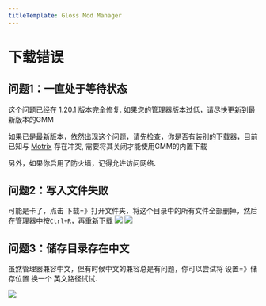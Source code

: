```yaml
---
titleTemplate: Gloss Mod Manager
---
```


# 下载错误

## 问题1：一直处于等待状态
这个问题已经在 1.20.1 版本完全修复. 
如果您的管理器版本过低，请尽快[更新](https://github.com/GlossMod/Gloss-Mod-Manager-info/releases)到最新版本的GMM

如果已是最新版本，依然出现这个问题，请先检查，你是否有装别的下载器，目前已知与 [Motrix](https://github.com/agalwood/Motrix) 存在冲突, 需要将其关闭才能使用GMM的内置下载

另外，如果你启用了防火墙，记得允许访问网络. 

## 问题2：写入文件失败

可能是卡了，点击 下载=》打开文件夹，将这个目录中的所有文件全部删掉，然后在管理器中按`Ctrl+R`，再重新下载
![](https://mod.3dmgame.com/static/upload/mod/202311/MOD655eb5c58e590.png@webp)
![](https://mod.3dmgame.com/static/upload/mod/202311/MOD655eb633945e0.png@webp)

## 问题3：储存目录存在中文

虽然管理器兼容中文，但有时候中文的兼容总是有问题，你可以尝试将 设置=》储存位置 换一个 英文路径试试.


![](https://mod.3dmgame.com/static/upload/mod/202311/MOD655ec63d66daf.png@webp)